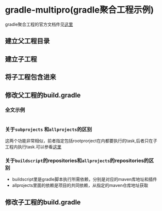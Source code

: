 # gradle-multipro(gradle聚合工程示例)
gradle聚合工程的官方文档件见[这里](https://docs.gradle.org/current/userguide/multi_project_builds.html)
## 建立父工程目录
## 建立子工程
## 将子工程包含进来
## 修改父工程的build.gradle
### 全文示例

```text

```
### 关于`subprojects` 和`allprojects`的区别
这两个功能非常相似，前者指定包括rootprorject在内都要执行的task,后者只在子工程内执行task.可以参看[这里](https://www.jianshu.com/p/84ac62747e59)
### 关于`buildscript`的repositories和`allprojects`的repositories的区别
* buildscript里是gradle脚本执行所需依赖，分别是对应的maven库地址和插件
* allprojects里面的依赖是项目的共同依赖，从指定的maven仓库地址获取
## 修改子工程的build.gradle

